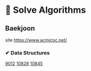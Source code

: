 # 📌 Solve Algorithms



## Baekjoon
site https://www.acmicpc.net/

### ✔ Data Structures
[9012](https://github.com/jujuwon/coding-test/blob/main/baekjoon/BJ9012.py)
[10828](https://github.com/jujuwon/coding-test/blob/main/baekjoon/BJ10828.py)
[10845](https://github.com/jujuwon/coding-test/blob/main/baekjoon/BJ10845.py)
